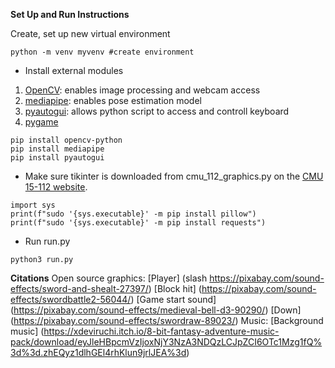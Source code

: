**Set Up and Run Instructions**

Create, set up new virtual environment
```
python -m venv myvenv #create environment
```

- Install external modules 
1. [OpenCV](https://docs.opencv.org/4.x/d6/d00/tutorial_py_root.html): enables image processing and webcam access
2. [mediapipe](https://google.github.io/mediapipe/solutions/solutions.html): enables pose estimation model
3. [pyautogui](https://pyautogui.readthedocs.io/en/latest/): allows python script to access and controll keyboard
4. [pygame](https://www.pygame.org/docs/ref/mixer.html)
```
pip install opencv-python
pip install mediapipe
pip install pyautogui
```

- Make sure tikinter is downloaded from cmu_112_graphics.py on the [CMU 15-112 website](https://www.cs.cmu.edu/~112/notes/notes-graphics.html#installingModules).
```
import sys
print(f"sudo '{sys.executable}' -m pip install pillow")
print(f"sudo '{sys.executable}' -m pip install requests")
```

- Run run.py
```
python3 run.py
```

**Citations**
Open source graphics:
[Player] (slash https://pixabay.com/sound-effects/sword-and-shealt-27397/)
[Block hit] (https://pixabay.com/sound-effects/swordbattle2-56044/)
[Game start sound] (https://pixabay.com/sound-effects/medieval-bell-d3-90290/)
[Down] (https://pixabay.com/sound-effects/swordraw-89023/)
Music:
[Background music] (https://xdeviruchi.itch.io/8-bit-fantasy-adventure-music-pack/download/eyJleHBpcmVzIjoxNjY3NzA3NDQzLCJpZCI6OTc1Mzg1fQ%3d%3d.zhEQyz1dlhGEl4rhKlun9jrlJEA%3d)


